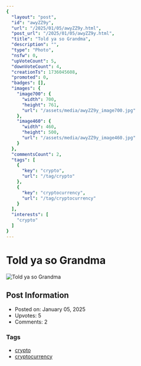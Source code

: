```yaml
---
{
  "layout": "post",
  "id": "awyZZ9y",
  "url": "/2025/01/05/awyZZ9y.html",
  "post_url": "/2025/01/05/awyZZ9y.html",
  "title": "Told ya so Grandma",
  "description": "",
  "type": "Photo",
  "nsfw": 0,
  "upVoteCount": 5,
  "downVoteCount": 4,
  "creationTs": 1736045608,
  "promoted": 0,
  "badges": [],
  "images": {
    "image700": {
      "width": 700,
      "height": 761,
      "url": "/assets/media/awyZZ9y_image700.jpg"
    },
    "image460": {
      "width": 460,
      "height": 500,
      "url": "/assets/media/awyZZ9y_image460.jpg"
    }
  },
  "commentsCount": 2,
  "tags": [
    {
      "key": "crypto",
      "url": "/tag/crypto"
    },
    {
      "key": "cryptocurrency",
      "url": "/tag/cryptocurrency"
    }
  ],
  "interests": [
    "crypto"
  ]
}
---
```


# Told ya so Grandma

![Told ya so Grandma](/assets/media/awyZZ9y_image700.jpg)

## Post Information

- Posted on: January 05, 2025
- Upvotes: 5
- Comments: 2

### Tags

- [crypto](/tag/crypto)
- [cryptocurrency](/tag/cryptocurrency)
